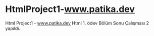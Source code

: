 # HtmlProject1-www.patika.dev
Html Project1 - www.patika.dev
Html 1. ödev Bölüm Sonu Çalışması 2 yapıldı.
